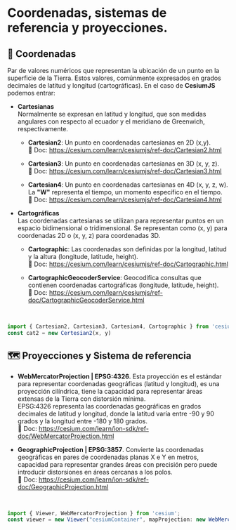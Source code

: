 # Coordenadas, sistemas de referencia y proyecciones.

## 🧭 Coordenadas
Par de valores numéricos que representan la ubicación de un punto en la superficie de la Tierra. Estos valores, comúnmente expresados en grados decimales de latitud y longitud (cartográficas). En el caso de **CesiumJS** podemos entrar:
  * **Cartesianas**  
    Normalmente se expresan en latitud y longitud, que son medidas angulares con respecto al ecuador y el meridiano de Greenwich, respectivamente.   

    * **Cartesian2**: Un punto en coordenadas cartesianas en 2D (x,y).  
      📘 Doc: https://cesium.com/learn/cesiumjs/ref-doc/Cartesian2.html

     * **Cartesian3**: Un punto en coordenadas cartesianas en 3D (x, y, z).  
      📘 Doc: https://cesium.com/learn/cesiumjs/ref-doc/Cartesian3.html
    
      * **Cartesian4**: Un punto en coordenadas cartesianas en 4D (x, y, z, w).      
      La **"W"** representa el tiempo, un momento específico en el tiempo.  
      📘 Doc: https://cesium.com/learn/cesiumjs/ref-doc/Cartesian4.html
  * **Cartográficas**   
    Las coordenadas cartesianas se utilizan para representar puntos en un espacio bidimensional o tridimensional.
    Se representan como (x, y) para coordenadas 2D o (x, y, z) para coordenadas 3D.
    * **Cartographic**: Las coordenadas son definidas por la longitud, latitud y la altura (longitude, latitude, height).  
      📘 Doc: https://cesium.com/learn/cesiumjs/ref-doc/Cartographic.html  
      
    * **CartographicGeocoderService**: Geocodifica consultas que contienen coordenadas cartográficas (longitude, latitude, height).  
      📘 Doc: https://cesium.com/learn/cesiumjs/ref-doc/CartographicGeocoderService.html  
      
        <br/>
   ```JavaScript
   import { Cartesian2, Cartesian3, Cartesian4, Cartographic } from 'cesium';
   const cat2 = new Certesian2(x, y)
   ```
## 🗺️ Proyecciones y Sistema de referencia
  * **WebMercatorProjection | EPSG:4326**. Esta proyección es el estándar para representar coordenadas geográficas (latitud y longitud), es una proyección cilíndrica, tiene la capacidad para representar áreas extensas de la Tierra con distorsión mínima.   
    EPSG:4326 representa las coordenadas geográficas en grados decimales de latitud y longitud, donde la latitud varía entre -90 y 90 grados y la longitud entre -180 y 180 grados.  
    📘 Doc: https://cesium.com/learn/ion-sdk/ref-doc/WebMercatorProjection.html
    
  * **GeographicProjection | EPSG:3857**.  Convierte las coordenadas geográficas en pares de coordenadas planas X e Y en metros, capacidad para representar grandes áreas con precisión pero puede introducir distorsiones en áreas cercanas a los polos.  
    📘 Doc: https://cesium.com/learn/ion-sdk/ref-doc/GeographicProjection.html

    
    <br/>
   ```JavaScript
   import { Viewer, WebMercatorProjection } from 'cesium';
   const viewer = new Viewer("cesiumContainer", mapProjection: new WebMercatorProjection());
   ```
